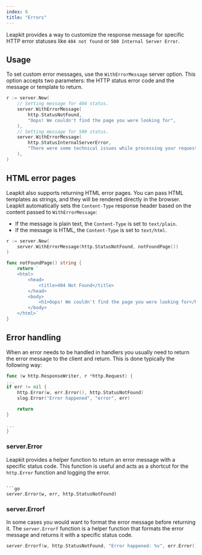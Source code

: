 ```yaml
---
index: 6
title: "Errors"
---
```


Leapkit provides a way to customize the response message for specific HTTP error statuses like `404 not found` or `500 Internal Server Error`.

## Usage

To set custom error messages, use the `WithErrorMessage` server option. This option accepts two parameters: the HTTP status error code and the message or template to return.

```go
r := server.New(
    // Setting message for 404 status.
	server.WithErrorMessage(
        http.StatusNotFound,
        "Oops! We couldn't find the page you were looking for",
    ),
    // Setting message for 500 status.
	server.WithErrorMessage(
        http.StatusInternalServerError,
        "There were some technical issues while processing your request",
    ),
)
```

## HTML error pages

Leapkit also supports returning HTML error pages. You can pass HTML templates as strings, and they will be rendered directly in the browser. Leapkit automatically sets the `Content-Type` response header based on the content passed to `WithErrorMessage`:

- If the message is plain text, the `Content-Type` is set to `text/plain`.
- If the message is HTML, the `Content-Type` is set to `text/html`.


```go
r := server.New(
    server.WithErrorMessage(http.StatusNotFound, notFoundPage())
)

func notFoundPage() string {
    return `
    <html>
        <head>
            <title>404 Not Found</title>
        </head>
        <body>
            <h1>Oops! We couldn't find the page you were looking for</h1
        </body>
    </html>`
}
```

## Error handling

When an error needs to be handled in handlers you usually need to return the error message to the client and return. This is done typically the following way:

```go
func (w http.ResponseWriter, r *http.Request) {
...
if err != nil {
	http.Error(w, err.Error(), http.StatusNotFound)
	slog.Error("Error happened", "error", err)

	return
}

...
}
```

### server.Error

Leapkit provides a helper function to return an error message with a specific status code. This function is useful and acts as a shortcut for the `http.Error` function and logging the error.

```

```go
server.Error(w, err, http.StatusNotFound)
```

### server.Errorf

In some cases you would want to format the error message before returning it. The `server.Errorf` function is a helper function that formats the error message and returns it with a specific status code.

```go
server.Errorf(w, http.StatusNotFound, "Error happened: %v", err.Error())
```
